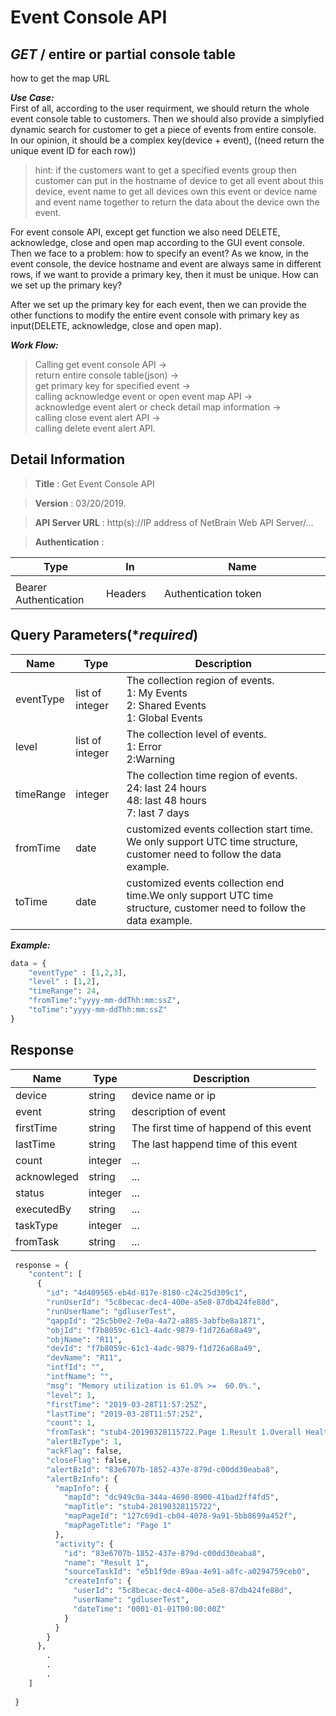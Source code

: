 
# Event Console API

## ***GET*** / entire or partial console table
how to get the map URL 

***Use Case:***<br>
First of all, according to the user requirment, we should return the whole event console table to customers. Then we should also provide a simplyfied dynamic search for customer to get a piece of events from entire console. In our opinion, it should be a complex key(device + event), ((need return the unique event ID for each row)) 

>hint: if the customers want to get a specified events group then customer can put in the hostname of device to get all event about this device, event name to get all devices own this event or device name and event name together to return the data about the device own the event.

For event console API, except get function we also need DELETE, acknowledge, close and open map according to the GUI event console. Then we face to a problem: how to specify an event? As we know, in the event console, the device hostname and event are always same in different rows, if we want to provide a primary key, then it must be unique. How can we set up the primary key?

After we set up the primary key for each event, then we can provide the other functions to modify the entire event console with primary key as input(DELETE, acknowledge, close and open map).

***Work Flow:***
> Calling get event console API -> <br>return entire console table(json) -> <br>get primary key for specified event -> <br>calling acknowledge event or open event map API -> <br>acknowledge event alert or check detail map information -> <br>calling close event alert API -> <br>calling delete event alert API.

## Detail Information

> **Title** : Get Event Console API<br>

> **Version** : 03/20/2019.

> **API Server URL** : http(s)://IP address of NetBrain Web API Server/...

> **Authentication** : 

|**Type**|**In**|**Name**|
|------|------|------|
|<img width=100/>|<img width=100/>|<img width=500/>|
|Bearer Authentication| Headers | Authentication token | 

## Query Parameters(****required***)

|**Name**|**Type**|**Description**|
|------|------|------|
|eventType|list of integer| The collection region of events.<br>1: My Events<br>2: Shared Events<br>1: Global Events|
|level|list of integer| The collection level of events.<br>1: Error<br>2:Warning|
|timeRange| integer |The collection time region of events.<br>24: last 24 hours<br>48: last 48 hours<br>7: last 7 days|
|fromTime| date |customized events collection start time. We only support UTC time structure, customer need to follow the data example.|
|toTime| date |customized events collection end time.We only support UTC time structure, customer need to follow the data example.|

***Example:***


```python
data = {
    "eventType" : [1,2,3],
    "level" : [1,2],
    "timeRange": 24,
    "fromTime":"yyyy-mm-ddThh:mm:ssZ",
    "toTime":"yyyy-mm-ddThh:mm:ssZ"
}
```

## Response

|**Name**|**Type**|**Description**|
|------|------|------|
| device | string |device name or ip|
| event | string |description of event |
| firstTime |string| The first time of happend of this event|
| lastTime |string| The last happend time of this event|
| count | integer |...|
|acknowleged| string | ...|
|status|integer|...|
|executedBy|string|...|
|taskType|integer|...|
|fromTask|string|...|



```python
 response = {
    "content": [
      {
        "id": "4d409565-eb4d-817e-8180-c24c25d309c1",
        "runUserId": "5c8becac-dec4-400e-a5e8-87db424fe88d",
        "runUserName": "gdluserTest",
        "qappId": "25c5b0e2-7e0a-4a72-a885-3abfbe8a1871",
        "objId": "f7b8059c-61c1-4adc-9879-f1d726a68a49",
        "objName": "R11",
        "devId": "f7b8059c-61c1-4adc-9879-f1d726a68a49",
        "devName": "R11",
        "intfId": "",
        "intfName": "",
        "msg": "Memory utilization is 61.0% >=  60.0%.",
        "level": 1,
        "firstTime": "2019-03-28T11:57:25Z",
        "lastTime": "2019-03-28T11:57:25Z",
        "count": 1,
        "fromTask": "stub4-20190328115722.Page 1.Result 1.Overall Health Monitor [SNMP]",
        "alertBzType": 1,
        "ackFlag": false,
        "closeFlag": false,
        "alertBzId": "83e6707b-1852-437e-879d-c00dd30eaba8",
        "alertBzInfo": {
          "mapInfo": {
            "mapId": "dc949c0a-344a-4690-8900-41bad2ff4fd5",
            "mapTitle": "stub4-20190328115722",
            "mapPageId": "127c69d1-cb04-4078-9a91-5bb8699a452f",
            "mapPageTitle": "Page 1"
          },
          "activity": {
            "id": "83e6707b-1852-437e-879d-c00dd30eaba8",
            "name": "Result 1",
            "sourceTaskId": "e5b1f9de-89aa-4e91-a8fc-a0294759ceb0",
            "createInfo": {
              "userId": "5c8becac-dec4-400e-a5e8-87db424fe88d",
              "userName": "gdluserTest",
              "dateTime": "0001-01-01T00:00:00Z"
            }
          }
        }
      },
        .
        .
        .
    ]
   
 }
```
